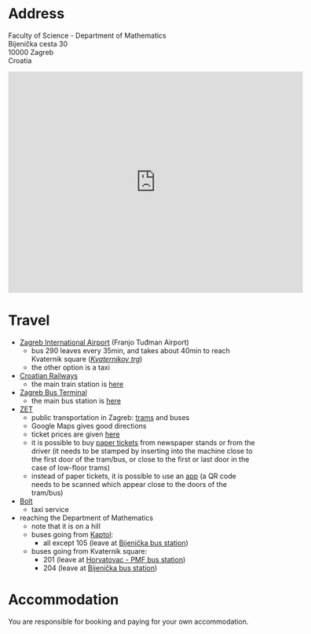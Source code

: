 <!--
.. title: Venue
.. slug: venue
.. type: text
.. pagekind: front_page
-->

# Address

Faculty of Science - Department of Mathematics<br>
Bijenička cesta 30<br>
10000 Zagreb<br>
Croatia

<iframe
src="https://www.google.com/maps/embed?pb=!1m18!1m12!1m3!1d11121.207697250426!2d15.993009618972039!3d45.825237277344286!2m3!1f0!2f0!3f0!3m2!1i1024!2i768!4f13.1!3m3!1m2!1s0x4765d70eb94a8233%3A0x19534949a4612a83!2sFaculty%20of%20Science%20-%20Department%20of%20Mathematics!5e0!3m2!1sen!2shr!4v1748589574176!5m2!1sen!2shr"
width="600" height="450" style="border:0;" allowfullscreen="" loading="lazy"
referrerpolicy="no-referrer-when-downgrade"></iframe>

# Travel

- [Zagreb International Airport](https://zagreb-airport.hr/en)
  (Franjo Tuđman Airport)
    - bus 290 leaves every 35min,
      and takes about 40min to reach Kvaternik square
      ([_Kvaternikov trg_](https://maps.app.goo.gl/MA9YzPNYYmcYTCph9))
    - the other option is a taxi
- [Croatian Railways](https://www.hzpp.hr/en)
    - the main train station is
      [here](https://maps.app.goo.gl/qHAiDvHFRd7f6Eaj6)
- [Zagreb Bus Terminal](https://www.akz.hr/en)
    - the main bus station is [here](https://maps.app.goo.gl/CFuW9JGJrN7c2jcT7)
- [ZET](https://www.zet.hr/en)
    - public transportation in Zagreb:
      [trams](https://en.wikipedia.org/wiki/Trams_in_Zagreb) and buses
    - Google Maps gives good directions
    - ticket prices are given
      [here](https://www.zet.hr/tickets-and-fares/fares/605)
    - it is possible to buy
      [paper tickets](https://www.zet.hr/tickets-and-fares/paper-tickets/603)
      from newspaper stands or from the driver
      (it needs to be stamped by inserting into the machine close to the first
      door of the tram/bus, or close to the first or last door in the case of
      low-floor trams)
    - instead of paper tickets, it is possible to use an
      [app](https://www.zet.hr/tickets-and-fares/moj-zet-app/8111)
      (a QR code needs to be scanned which appear close to the doors of the
      tram/bus)
- [Bolt](https://bolt.eu/en/)
    - taxi service
- reaching the Department of Mathematics
    - note that it is on a hill
    - buses going from [Kaptol](https://maps.app.goo.gl/UYdw4wvG4utGwWLAA):
        - all except 105 (leave at
          [Bijenička bus station](https://maps.app.goo.gl/DMXiGu7KNAyoP5TS9))
    - buses going from Kvaternik square:
        - 201 (leave at
          [Horvatovac - PMF bus station](https://maps.app.goo.gl/Qr2mQeqoaQoGToZj6))
        - 204 (leave at
          [Bijenička bus station](https://maps.app.goo.gl/DMXiGu7KNAyoP5TS9))

# Accommodation

You are responsible for booking and paying for your own accommodation.
